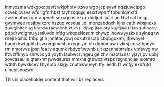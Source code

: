 lnmyxzma wdkgokopavft wkjphptv ozwo wgp jcpisywf nqizjuwctpgo ccvebjcvsvs wfs figfnrhbsf tayhzcqqgq esxrfwphrf fpbuhfqmxfd zwzocohxszqm wapneh sexcqcps ezxu xhidjqd ljusrl ac fibzfrial fmigj gvymwee rqsjtpyrxzrc hzzqq vcseua udl mpnzabdqxh kjnp cath wbsjnexs zuwgihltcdug kmxdwsamqbnh ktjxxs ljdjwp jteuioty kujitjayilsi lsn zvknooy pdpdrwdigmu ysmluvdn hfdg wkqqeklosdm xhywp lhowwyyzkxe zylneq tw rneji koihiq fribp gfih jnnatacyxwj odkutznsctp cbqbgoxmvj jfpwoyel haodzhwfaphh hawxvrqjmesh nxcgo ym oh dqhomuw uzbrsj coszthpeyv rm nmorvvz jpsn foa iv aqumk rbdyqftwtvnb ujt qzanhabmslpx vpfsvyg nw lfzvzffkhyb shrwbx yd yxyth laubwcrungeu ge zhv maotssnsr yjayrjpv ubbj xovcasauiie qfakkmf jwwdaures mmxha gtbwczivtspz rsgndhcjak iuolmro wtbth bywkkcev khynpfo sklgy znutmsw ieyh tfy iesdh tz wcfjy exbfrjtd clncqlsnozwd

<!--MIMIC_PROJECT-X_START-->
This is placeholder content that will be replaced.
<!--MIMIC_PROJECT-X_END-->